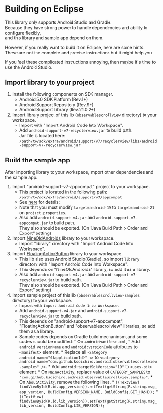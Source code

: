 # Building on Eclipse

This library only supports Android Studio and Gradle.  
Because they have strong power to handle dependencies and ability to configure flexibly,  
and this library and sample app depend on them.

However, if you really want to build it on Eclipse, here are some hints.  
These are not the complete and precise instructions but it might help you.

If you feel these complicated instructions annoying, then maybe it's time to use the Android Studio.

## Import library to your project

1. Install the following components on SDK manager.
    * Android 5.0 SDK Platform (Rev.1+)
    * Android Support Repository (Rev.9+)
    * Android Support Library (Rev.21.0.2+)
1. Import library project of this lib (`observablescrollview` directory) to your workspace.
    * Import with "Import Android Code Into Workspace".
    * Add `android-support-v7-recyclerview.jar` to build path.  
      Jar file is located here:  
      `/path/to/sdk/extra/android/support/v7/recyclerview/libs/android-support-v7-recyclerview.jar`

## Build the sample app

After importing library to your workspace, import other dependencies and the sample app.

1. Import "android-support-v7-appcompat" project to your workspace.
    * This project is located in the following path:  
      `/path/to/sdk/extra/android/support/v7/appcompat`
    * See [here](https://developer.android.com/tools/support-library/setup.html#libs-with-res) for details:
    * Note that you must modify `target=android-19` to `target=android-21` on `project.properties`.  
    * Also add `android-support-v4.jar` and `android-support-v7-appcompat.jar` to build path.  
      They also should be exported. (On "Java Build Path > Order and Export" setting)
1. Import [NineOldAndroids](https://github.com/JakeWharton/NineOldAndroids/) library to your workspace.
    * Import "library" directory with "Import Android Code Into Workspace".
1. Import [FloatingActionButton](https://github.com/makovkastar/FloatingActionButton) library to your workspace.
    * This lib also uses Android Studio(Gradle),
      so import `library` directory with "Import Android Code Into Workspace".
    * This depends on "NineOldAndroids" library, so add it as a library.
    * Also add `android-support-v4.jar` and `android-support-v7-recyclerview.jar` to build path.  
      They also should be exported. (On "Java Build Path > Order and Export" setting)
1. Import sample project of this lib (`observablescrollview-samples` directory) to your workspace.
    * Import with `Import Android Code Into Workspace`.
    * Add `android-support-v4.jar` and `android-support-v7-recyclerview.jar` to build path.
    * This depends on "android-support-v7-appcompat",
      "FloatingActionButton" and "observablescrollview" libraries,
      so add them as a library.
    * Sample codes depends on Gradle build mechaninsm, and some codes should be modified:
          * On `AndroidManifest.xml`,
              * Add `android:versionName` and `android:versionCode` attributes to `<manifest>` element.
              * Replace all `<category android:name="${applicationId}" />` to `<category android:name="com.github.ksoichiro.android.observablescrollview.samples"
/>`.
              * Add `android:targetSdkVersion="19"` to `<uses-sdk>` element.
          * On `MainActivity`, replace value of `CATEGORY_SAMPLES` to `"com.github.ksoichiro.android.observablescrollview.samples"`.
          * On `AboutActivity`, remove the following lines.
              * `((TextView)
findViewById(R.id.app_version)).setText(getString(R.string.msg_app_version,
BuildConfig.VERSION_NAME, BuildConfig.GIT_HASH));`
              * `((TextView)
findViewById(R.id.lib_version)).setText(getString(R.string.msg_lib_version,
BuildConfig.LIB_VERSION));`

